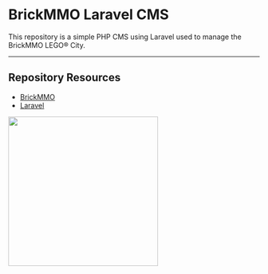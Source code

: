 # BrickMMO Laravel CMS

This repository is a simple PHP CMS using Laravel used to manage the BrickMMO LEGO® City.

***

## Repository Resources

* [BrickMMO](https://www.brickmmo.com/)
* [Laravel](https://laravel.com/)

<a href="https://brickmmo.com">
<img src="https://brickmmo.com/images/brickmmo-logo-horizontal.jpg" width="300">
</a>
